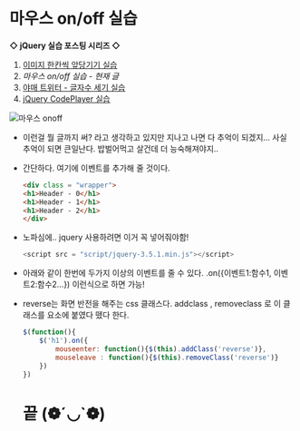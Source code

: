 # 마우스 on/off 실습 

**◇ jQuery 실습 포스팅 시리즈 ◇**

1. [이미지 한칸씩 앞당기기 실습](https://yejip.com/web/2020-12-12-jquery실습1/) 
2. *마우스 on/off 실습 - 현재 글* 
3. [야매 트위터 - 글자수 세기 실습](https://yejip.com/web/2020-12-13-jquery실습4/) 
4. [jQuery CodePlayer 실습](https://yejip.com/web/2021-04-24-jQuery_CodePlayer/)

![마우스 onoff](https://user-images.githubusercontent.com/37058233/102687483-ba84de80-4232-11eb-8075-2b98532ee4a4.gif)

- 이런걸 뭘 글까지 써? 라고 생각하고 있지만 지나고 나면 다 추억이 되겠지... 사실 추억이 되면 큰일난다. 밥벌어먹고 살건데 더 능숙해져야지..

- 간단하다. 여기에 이벤트를 추가해 줄 것이다.

  ```html
  <div class = "wrapper">
  <h1>Header - 0</h1>
  <h1>Header - 1</h1>
  <h1>Header - 2</h1>
  </div>
  ```

- 노파심에.. jquery 사용하려면 이거 꼭 넣어줘야함!

  ```javascript
  <script src = "script/jquery-3.5.1.min.js"></script>
  ```

- 아래와 같이 한번에 두가지 이상의 이벤트를 줄 수 있다. .on({이벤트1:함수1, 이벤트2:함수2...}) 이런식으로 하면 가능!

- reverse는 화면 반전을 해주는 css 클래스다. addclass , removeclass 로 이 클래스를 요소에 붙였다 뗐다 한다.

  ```javascript
  $(function(){
      $('h1').on({
          mouseenter: function(){$(this).addClass('reverse')},
          mouseleave : function(){$(this).removeClass('reverse')}
      })
  })
  ```

  # 끝 (❁´◡`❁)